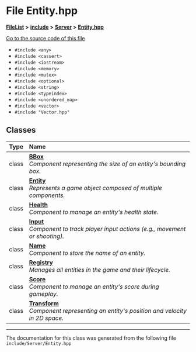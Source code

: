 

# File Entity.hpp



[**FileList**](files.md) **>** [**include**](dir_d44c64559bbebec7f509842c48db8b23.md) **>** [**Server**](dir_17f455aea618a06e8886390757d4c564.md) **>** [**Entity.hpp**](Entity_8hpp.md)

[Go to the source code of this file](Entity_8hpp_source.md)



* `#include <any>`
* `#include <cassert>`
* `#include <iostream>`
* `#include <memory>`
* `#include <mutex>`
* `#include <optional>`
* `#include <string>`
* `#include <typeindex>`
* `#include <unordered_map>`
* `#include <vector>`
* `#include "Vector.hpp"`















## Classes

| Type | Name |
| ---: | :--- |
| class | [**BBox**](classBBox.md) <br>_Component representing the size of an entity's bounding box._  |
| class | [**Entity**](classEntity.md) <br>_Represents a game object composed of multiple components._  |
| class | [**Health**](classHealth.md) <br>_Component to manage an entity's health state._  |
| class | [**Input**](classInput.md) <br>_Component to track player input actions (e.g., movement or shooting)._  |
| class | [**Name**](className.md) <br>_Component to store the name of an entity._  |
| class | [**Registry**](classRegistry.md) <br>_Manages all entities in the game and their lifecycle._  |
| class | [**Score**](classScore.md) <br>_Component to manage an entity's score during gameplay._  |
| class | [**Transform**](classTransform.md) <br>_Component representing an entity's position and velocity in 2D space._  |



















































------------------------------
The documentation for this class was generated from the following file `include/Server/Entity.hpp`

